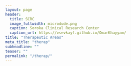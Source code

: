 ```yaml
---
layout: page
header:
  title: SCRC
  image_fullwidth: microdude.png
  caption: Soroka Clinical Research Center
  caption_url: https://vsevkayf.github.io/OmarKhayyam/
title: "Therapeutic Areas"
meta_title: "therap"
subheadline: ""
teaser: ""
permalink: "/therap/"
---
```

